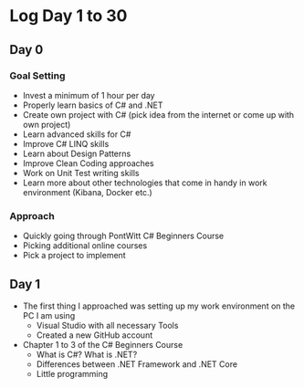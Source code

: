 # Log Day 1 to 30

## Day 0

### Goal Setting

- Invest a minimum of 1 hour per day
- Properly learn basics of C# and .NET 
- Create own project with C# (pick idea from the internet or come up with own project)
- Learn advanced skills for C# 
- Improve C# LINQ skills
- Learn about Design Patterns
- Improve Clean Coding approaches
- Work on Unit Test writing skills
- Learn more about other technologies that come in handy in work environment (Kibana, Docker etc.)

### Approach

- Quickly going through PontWitt C# Beginners Course
- Picking additional online courses
- Pick a project to implement

## Day 1

- The first thing I approached was setting up my work environment on the PC I am using
  - Visual Studio with all necessary Tools
  - Created a new GitHub account
- Chapter 1 to 3 of the C# Beginners Course 
  - What is C#? What is .NET?
  - Differences between .NET Framework and .NET Core
  - Little programming

